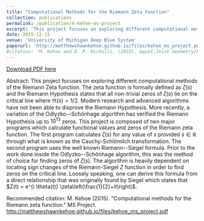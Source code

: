 ```yaml
---
title: "Computational Methods for the Riemann Zeta Function"
collection: publications
permalink: /publication/4-kehoe-ms-project
excerpt: 'This project focuses on exploring different computational methods of the Riemann Zeta function. The zeta function is formally defined as $\zeta(s)$ and the Riemann Hypothesis states that all non-trivial zeros of $\zeta(s)$ lie on the critical line where $\Re(s) = 1/2$. Modern research and advanced algorithms have not been able to disprove the Riemann Hypothesis. More recently, a variation of the Odlyzko-–Schönhage algorithm has verified the Riemann Hypothesis up to $10^{13}$ zeros. This project is composed of two major programs which calculate functional values and zeros of the Riemann zeta function. The first program calculates $\zeta(s)$ for any value of $s$ provided $s\in\mathbb{R}$ through what is known as the Cauchy-Schlömilch transformation. The second program uses the well known Riemann--Siegel formula. Prior to the work done inside the Odlyzko--Schönhage algorithm, this was the method of choice for finding zeros of $\zeta(s)$. The algorithm is heavily dependent on locating sign changes of the Riemann-Siegel $Z$ function in order to find zeros on the critical line. Loosely speaking, one can derive this formula from a direct relationship that was originally found by Siegel which states that $Z(t) = e^{i \theta(t)} \zeta\left(\frac{1}{2}+it\right)$.'
date: 2015-12-15
venue: 'University of Michigan Deep Blue System'
paperurl: 'http://matthewshawnkehoe.github.io/files/kehoe_ms_project.pdf'
#citation: 'M. Kehoe and D. P. Nicholls. (2023). &quot;Joint Geometry/Frequency Analyticity of Fields Scattered by Periodic Layered Media.&quot; <i>SIAM Journal on Mathematical Analysis</i>.'
---
```


[Download PDF here](http://matthewshawnkehoe.github.io/files/kehoe_ms_project.pdf)

Abstract: This project focuses on exploring different computational methods of the Riemann Zeta function. The zeta function is formally defined as $\zeta(s)$ and the Riemann Hypothesis states that all non-trivial zeros of $\zeta(s)$ lie on the critical line where $\Re(s) = 1/2$. Modern research and advanced algorithms have not been able to disprove the Riemann Hypothesis. More recently, a variation of the Odlyzko-–Schönhage algorithm has verified the Riemann Hypothesis up to $10^{13}$ zeros. This project is composed of two major programs which calculate functional values and zeros of the Riemann zeta function. The first program calculates $\zeta(s)$ for any value of $s$ provided $s\in\mathbb{R}$ through what is known as the Cauchy-Schlömilch transformation. The second program uses the well known Riemann--Siegel formula. Prior to the work done inside the Odlyzko--Schönhage algorithm, this was the method of choice for finding zeros of $\zeta(s)$. The algorithm is heavily dependent on locating sign changes of the Riemann-Siegel $Z$ function in order to find zeros on the critical line. Loosely speaking, one can derive this formula from a direct relationship that was originally found by Siegel which states that $Z(t) = e^{i \theta(t)} \zeta\left(\frac{1}{2}+it\right)$.

Recommended citation: M. Kehoe (2015). "Computational methods for the Riemann zeta function." MS Project. http://matthewshawnkehoe.github.io/files/kehoe_ms_project.pdf

